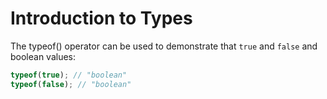 # Introduction to Types

The typeof() operator can be used to demonstrate that `true` and `false` and boolean values:

```javascript
typeof(true); // "boolean"
typeof(false); // "boolean"
```

